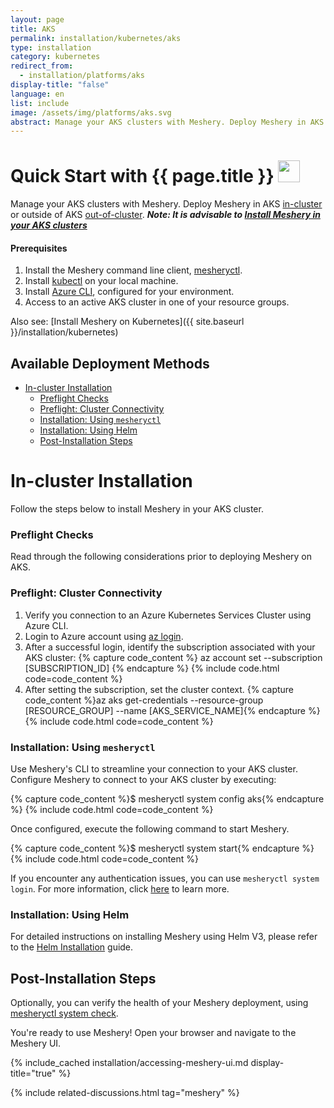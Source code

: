 ```yaml
---
layout: page
title: AKS
permalink: installation/kubernetes/aks
type: installation
category: kubernetes
redirect_from:
  - installation/platforms/aks
display-title: "false"
language: en
list: include
image: /assets/img/platforms/aks.svg
abstract: Manage your AKS clusters with Meshery. Deploy Meshery in AKS in-cluster or out-of-cluster.
---
```


<h1>Quick Start with {{ page.title }} <img src="{{ page.image }}" style="width:35px;height:35px;" /></h1>

Manage your AKS clusters with Meshery. Deploy Meshery in AKS [in-cluster](#in-cluster-installation) or outside of AKS [out-of-cluster](#out-of-cluster-installation). **_Note: It is advisable to [Install Meshery in your AKS clusters](#install-meshery-into-your-aks-cluster)_**

<div class="prereqs"><h4>Prerequisites</h4>
<ol>
<li>Install the Meshery command line client, <a href="{{ site.baseurl }}/installation/mesheryctl" class="meshery-light">mesheryctl</a>.</li>
<li>Install <a href="https://kubernetes.io/docs/tasks/tools/">kubectl</a> on your local machine.</li>
<li>Install <a href="https://learn.microsoft.com/en-us/cli/azure/install-azure-cli">Azure CLI</a>, configured for your environment.</li>
<li>Access to an active AKS cluster in one of your resource groups.</li>
</ol>
</div>

Also see: [Install Meshery on Kubernetes]({{ site.baseurl }}/installation/kubernetes)

## Available Deployment Methods

- [In-cluster Installation](#in-cluster-installation)
  - [Preflight Checks](#preflight-checks)
  - [Preflight: Cluster Connectivity](#preflight-cluster-connectivity)
  - [Installation: Using `mesheryctl`](#installation-using-mesheryctl)
  - [Installation: Using Helm](#installation-using-helm)
  - [Post-Installation Steps](#post-installation-steps)

# In-cluster Installation

Follow the steps below to install Meshery in your AKS cluster.

### Preflight Checks

Read through the following considerations prior to deploying Meshery on AKS.

### Preflight: Cluster Connectivity

1. Verify you connection to an Azure Kubernetes Services Cluster using Azure CLI.
1. Login to Azure account using [az login](https://learn.microsoft.com/en-us/cli/azure/authenticate-azure-cli).
1. After a successful login, identify the subscription associated with your AKS cluster:
   {% capture code_content %} az account set --subscription [SUBSCRIPTION_ID] {% endcapture %}
   {% include code.html code=code_content %}
1. After setting the subscription, set the cluster context.
   {% capture code_content %}az aks get-credentials --resource-group [RESOURCE_GROUP] --name [AKS_SERVICE_NAME]{% endcapture %}
   {% include code.html code=code_content %}

### Installation: Using `mesheryctl`

Use Meshery's CLI to streamline your connection to your AKS cluster. Configure Meshery to connect to your AKS cluster by executing:

{% capture code_content %}$ mesheryctl system config aks{% endcapture %}
{% include code.html code=code_content %}

Once configured, execute the following command to start Meshery.

{% capture code_content %}$ mesheryctl system start{% endcapture %}
{% include code.html code=code_content %}

If you encounter any authentication issues, you can use `mesheryctl system login`. For more information, click [here](/guides/mesheryctl/authenticate-with-meshery-via-cli) to learn more.

### Installation: Using Helm

For detailed instructions on installing Meshery using Helm V3, please refer to the [Helm Installation](/installation/helm) guide.

## Post-Installation Steps

Optionally, you can verify the health of your Meshery deployment, using <a href='/reference/mesheryctl/system/check'>mesheryctl system check</a>.

You're ready to use Meshery! Open your browser and navigate to the Meshery UI.

{% include_cached installation/accessing-meshery-ui.md display-title="true" %}

{% include related-discussions.html tag="meshery" %}
